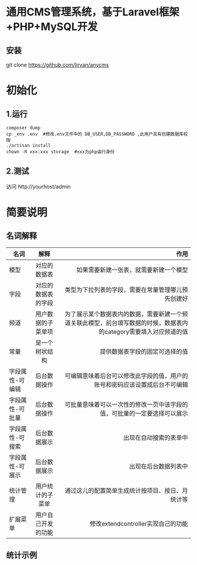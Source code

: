 # 通用CMS管理系统，基于Laravel框架+PHP+MySQL开发

## 安装

git clone https://github.com/liryan/anycms

# 初始化

## 1.运行　

```
composer dump
cp _env .env  #修改.env文件中的 DB_USER,DB_PASSWORD ,此用户具有创建数据库权限
./artisan install
chown -R xxx:xxx storage  #xxx为php运行身份
```

## 2.测试

访问 http://yourhost/admin

# 简要说明

## 名词解释

名词|解释|作用
--|:--:|--:
模型|对应的数据表|如果需要新建一张表，就需要新建一个模型
字段|对应的数据表的字段|类型为下拉列表的字段，需要在常量管理哪儿预先创建好
频道|用户数据的子菜单项|为了展示某个数据表内的数据，需要新建一个频道关联此模型，前台填写数据的时候，数据表内的category需要填入对应频道的值
常量|是一个树状结构|提供数据表字段的固定可选择的值
字段属性-可编辑|后台数据操作|可编辑意味着后台可以修改此字段的值，用户的账号和密码应该设置成后台不可编辑
字段属性-可批量|后台数据操作|可批量意味着可以一次性的修改一页中该字段的值，可批量的一定要选择可以展示
字段属性-可搜索|后台数据展示|出现在自动搜索的表单中
字段属性-可展示|后台数据展示|出现在后台数据列表中
统计管理|用户统计的子菜单|通过这儿的配置简单生成统计按项目、按日、月统计等
扩展菜单|用户自己开发的功能|修改extendcontroller实现自己的功能

## 统计示例
